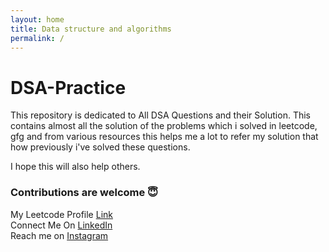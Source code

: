 ```yaml
---
layout: home
title: Data structure and algorithms
permalink: /
---
```


# DSA-Practice
 
This repository is dedicated to All DSA Questions and their Solution.
This contains almost all the solution of the problems which i solved in leetcode, gfg and from various resources
this helps me a lot to refer my solution that how previously i've solved these questions.

I hope this will also help others.

### Contributions are welcome 	:innocent:
My Leetcode Profile [Link](https://leetcode.com/IshuPrabhakar/)   
Connect Me On [LinkedIn](https://www.linkedin.com/in/ishuprabhakar/)  
Reach me on [Instagram](https://www.instagram.com/ishuprabhakar/)  

